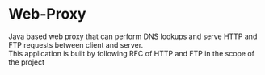 # Web-Proxy
Java based web proxy that can perform DNS lookups and serve HTTP and FTP requests between client and server. <br>
This application is built by following RFC of HTTP and FTP in the scope of the project

